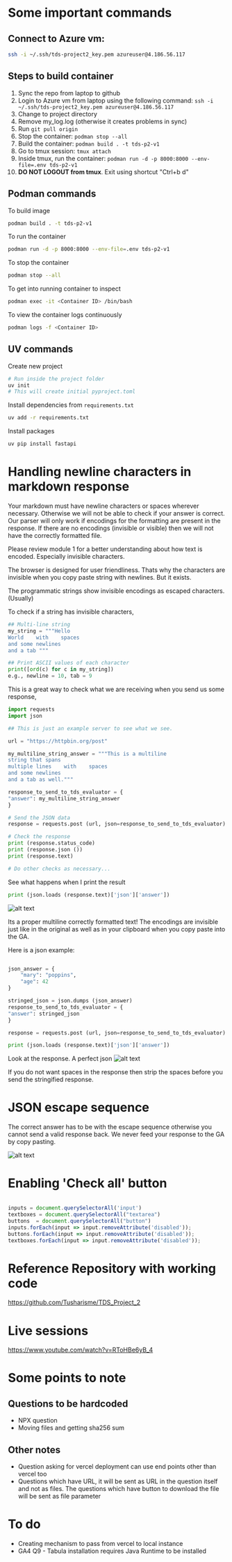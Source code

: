 
# Some important commands

## Connect to Azure vm:

```bash
ssh -i ~/.ssh/tds-project2_key.pem azureuser@4.186.56.117
```

## Steps to build container

1) Sync the repo from laptop to github
2) Login to Azure vm from laptop using the following command: ```ssh -i ~/.ssh/tds-project2_key.pem azureuser@4.186.56.117```
3) Change to project directory
4) Remove my_log.log (otherwise it creates problems in sync)
5) Run ```git pull origin```
6) Stop the container: ```podman stop --all```
7) Build the container: ```podman build . -t tds-p2-v1```
8) Go to tmux session: ```tmux attach```
9) Inside tmux, run the container: ```podman run -d -p 8000:8000 --env-file=.env tds-p2-v1```
10) **DO NOT LOGOUT from tmux**. Exit using shortcut "Ctrl+b d"

## Podman commands

To build image

```bash
podman build . -t tds-p2-v1 
```

To run the container 

```bash
podman run -d -p 8000:8000 --env-file=.env tds-p2-v1
```

To stop the container

```bash
podman stop --all
```

To get into running container to inspect

```bash
podman exec -it <Container ID> /bin/bash
```

To view the container logs continuously

```bash
podman logs -f <Container ID>
```

## UV commands

Create new project

```bash
# Run inside the project folder
uv init
# This will create initial pyproject.toml
```

Install dependencies from ```requirements.txt```

```bash
uv add -r requirements.txt
```

Install packages

```bash
uv pip install fastapi
```



# Handling newline characters in markdown response

Your markdown must have newline characters or spaces wherever necessary. Otherwise we will not be able to check if your answer is correct. Our parser will only work if encodings for the formatting are present in the response. If there are no encodings (invisible or visible) then we will not have the correctly formatted file.

Please review module 1 for a better understanding about how text is encoded. Especially invisible characters.

The browser is designed for user friendliness. Thats why the characters are invisible when you copy paste string with newlines. But it exists.

The programmatic strings show invisible encodings as escaped characters. (Usually)

To check if a string has invisible characters,

```python
## Multi-line string
my_string = """Hello
World    with    spaces 
and some newlines
and a tab """
```

```python
## Print ASCII values of each character
print([ord(c) for c in my_string])
e.g., newline = 10, tab = 9
```

This is a great way to check what we are receiving when you send us some response,

```python
import requests
import json

## This is just an example server to see what we see.

url = "https://httpbin.org/post"

my_multiline_string_answer = """This is a multiline
string that spans
multiple lines    with    spaces 
and some newlines
and a tab as well."""

response_to_send_to_tds_evaluator = {
"answer": my_multiline_string_answer
}

# Send the JSON data
response = requests.post (url, json=response_to_send_to_tds_evaluator)

# Check the response
print (response.status_code)
print (response.json ())
print (response.text)

# Do other checks as necessary... 
```

See what happens when I print the result

```python
print (json.loads (response.text)['json']['answer'])
```

![alt text](image.png)

Its a proper multiline correctly formatted text! The encodings are invisible just like in the original as well as in your clipboard when you copy paste into the GA.

Here is a json example:

```python

json_answer = {
    "mary": "poppins",
    "age": 42
}

stringed_json = json.dumps (json_answer)
response_to_send_to_tds_evaluator = {
"answer": stringed_json
}

response = requests.post (url, json=response_to_send_to_tds_evaluator)

print (json.loads (response.text)['json']['answer'])
```

Look at the response. A perfect json
![alt text](image-1.png)

If you do not want spaces in the response then strip the spaces before you send the stringified response.

# JSON escape sequence

The correct answer has to be with the escape sequence otherwise you cannot send a valid response back.
We never feed your response to the GA by copy pasting.

![alt text](image-2.png)

# Enabling 'Check all' button

```javascript

inputs = document.querySelectorAll('input')
textboxes = document.querySelectorAll("textarea")
buttons  = document.querySelectorAll("button")
inputs.forEach(input => input.removeAttribute('disabled'));
buttons.forEach(input => input.removeAttribute('disabled'));
textboxes.forEach(input => input.removeAttribute('disabled'));

```

# Reference Repository with working code

<https://github.com/Tusharisme/TDS_Project_2>

# Live sessions

<https://www.youtube.com/watch?v=RToHBe6yB_4>

# Some points to note

## Questions to be hardcoded

* NPX question
* Moving files and getting sha256 sum

## Other notes

* Question asking for vercel deployment can use end points other than vercel too
* Questions which have URL, it will be sent as URL in the question itself and not as files. The questions which have button to download the file will be sent as file parameter

# To do

* Creating mechanism to pass from vercel to local instance
* GA4 Q9 - Tabula installation requires Java Runtime to be installed



